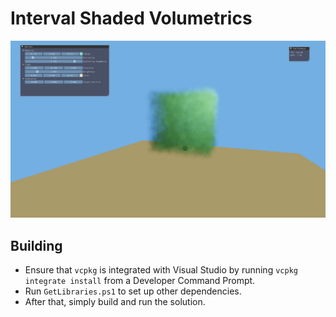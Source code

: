 # Interval Shaded Volumetrics

![Screenshot](screenshot.png)

## Building
- Ensure that `vcpkg` is integrated with Visual Studio by running `vcpkg integrate install` from a Developer Command Prompt. 
- Run `GetLibraries.ps1` to set up other dependencies.
- After that, simply build and run the solution.
